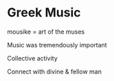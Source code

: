 # Greek Music

mousike = art of the muses

Music was tremendously important

Collective activity

Connect with divine & fellow man
